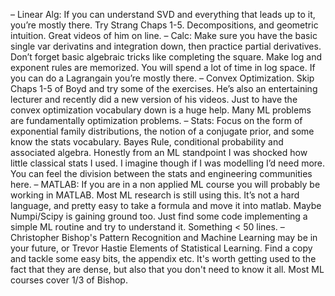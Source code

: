 – Linear Alg: If you can understand SVD and everything that leads up to it, you’re mostly there. Try Strang Chaps 1-5. Decompositions, and geometric intuition. Great videos of him on line.
– Calc: Make sure you have the basic single var derivatins and integration down, then practice partial derivatives. Don’t forget basic algebraic tricks like completing the square. Make log and exponent rules are memorized. You will spend a lot of time in log space. If you can do a Lagrangain you’re mostly there.
– Convex Optimization. Skip Chaps 1-5 of Boyd and try some of the exercises. He’s also an entertaining lecturer and recently did a new version of his videos. Just to have the convex optimization vocabulary down is a huge help. Many ML problems are fundamentally optimization problems.
– Stats: Focus on the form of exponential family distributions, the notion of a conjugate prior, and some know the stats vocabulary. Bayes Rule, conditional probability and associated algebra. Honestly from an ML standpoint I was shocked how little classical stats I used. I imagine though if I was modelling I’d need more. You can feel the division between the stats and engineering communities here.
– MATLAB: If you are in a non applied ML course you will probably be working in MATLAB. Most ML research is still using this. It’s not a hard language, and pretty easy to take a formula and move it into matlab. Maybe Numpi/Scipy is gaining ground too. Just find some code implementing a simple ML routine and try to understand it. Something < 50 lines.
– Christopher Bishop's Pattern Recognition and Machine Learning may be in your future, or Trevor Hastie Elements of Statistical Learning. Find a copy and tackle some easy bits, the appendix etc. It's worth getting used to the fact that they are dense, but also that you don't need to know it all. Most ML courses cover 1/3 of Bishop.